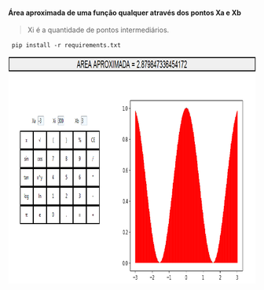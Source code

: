 
####  Área aproximada de uma função qualquer através dos pontos Xa e Xb 
> Xi é a quantidade de pontos intermediários. 
~~~ 
 pip install -r requirements.txt
~~~

<img src="https://github.com/marconiryan/calculadora-area/blob/main/calc1.PNG" width="893" height="464" />

